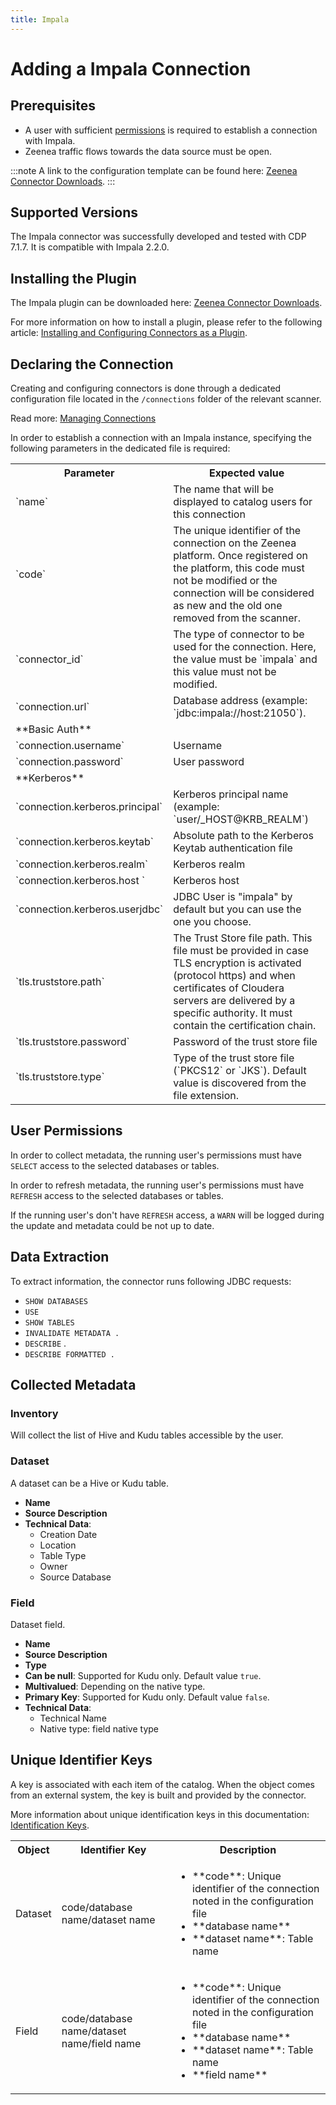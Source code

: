 ```yaml
---
title: Impala  
---
```


# Adding a Impala  Connection

## Prerequisites

* A user with sufficient [permissions](#user-permissions) is required to establish a connection with Impala.
* Zeenea traffic flows towards the data source must be open.  

:::note
A link to the configuration template can be found here: [Zeenea Connector Downloads](./zeenea-connectors-list.md).
:::

## Supported Versions

The Impala connector was successfully developed and tested with CDP 7.1.7. It is compatible with Impala 2.2.0. 

## Installing the Plugin

The Impala plugin can be downloaded here: [Zeenea Connector Downloads](./zeenea-connectors-list.md).

For more information on how to install a plugin, please refer to the following article: [Installing and Configuring Connectors as a Plugin](./zeenea-connectors-install-as-plugin.md).

## Declaring the Connection

Creating and configuring connectors is done through a dedicated configuration file located in the `/connections` folder of the relevant scanner.

Read more: [Managing Connections](./zeenea-managing-connections.md)
 
In order to establish a connection with an Impala instance, specifying the following parameters in the dedicated file is required:

<table>
  <tr>
    <th>Parameter</th>
    <th>Expected value</th>
  </tr>
  <tr>
    <td>`name`</td>
    <td>The name that will be displayed to catalog users for this connection</td>
  </tr>
  <tr>
    <td>`code`</td>
    <td>The unique identifier of the connection on the Zeenea platform. Once registered on the platform, this code must not be modified or the connection will be considered as new and the old one removed from the scanner.</td>
  </tr>
  <tr>
    <td>`connector_id`</td>
    <td>The type of connector to be used for the connection. Here, the value must be `impala` and this value must not be modified.</td>
  </tr>
  <tr>
    <td>`connection.url`</td>
    <td>Database address (example: `jdbc:impala://host:21050`).</td>
  </tr>
  <tr>
    <td colspan="2"> **Basic Auth**</td>
  </tr>
  <tr>
    <td>`connection.username`</td>
    <td>Username</td>
  </tr>
  <tr>
    <td>`connection.password`</td>
    <td>User password</td>
  </tr>
  <tr>
    <td colspan="2">**Kerberos**</td>
  </tr>
  <tr>
    <td>`connection.kerberos.principal`</td>
    <td>Kerberos principal name (example: `user/_HOST@KRB_REALM`)</td>
  </tr>
  <tr>
    <td>`connection.kerberos.keytab`</td>
    <td>Absolute path to the Kerberos Keytab authentication file</td>
  </tr>
  <tr>
    <td>`connection.kerberos.realm`</td>
    <td>Kerberos realm</td>
  </tr>
  <tr>
    <td>`connection.kerberos.host	`</td>
    <td>Kerberos host</td>
  </tr>
  <tr>
    <td>`connection.kerberos.userjdbc`</td>
    <td>JDBC User is "impala" by default but you can use the one you choose.</td>
  </tr>
  <tr>
    <td>`tls.truststore.path`</td>
    <td>The Trust Store file path. This file must be provided in case TLS encryption is activated (protocol https) and when certificates of Cloudera servers are delivered by a specific authority. It must contain the certification chain.</td>
  </tr>
  <tr>
    <td>`tls.truststore.password`</td>
    <td>Password of the trust store file</td>
  </tr>
  <tr>
    <td>`tls.truststore.type`</td>
    <td>Type of the trust store file (`PKCS12` or `JKS`). Default value is discovered from the file extension.</td>
  </tr>
</table>

## User Permissions

In order to collect metadata, the running user's permissions must have `SELECT` access to the selected databases or tables.

In order to refresh metadata, the running user's permissions must have `REFRESH` access to the selected databases or tables.

If the running user's don't have `REFRESH` access, a `WARN` will be logged during the update and metadata could be not up to date.

## Data Extraction

To extract information, the connector runs following JDBC requests:

* `SHOW DATABASES`
* `USE`
* `SHOW TABLES`
* `INVALIDATE METADATA .`
* `DESCRIBE` .
* `DESCRIBE FORMATTED .`

## Collected Metadata

### Inventory

Will collect the list of Hive and Kudu tables accessible by the user.  

### Dataset

A dataset can be a Hive or Kudu table. 

* **Name**
* **Source Description**
* **Technical Data**:
  * Creation Date
  * Location
  * Table Type
  * Owner
  * Source Database

### Field

Dataset field. 

* **Name**
* **Source Description**
* **Type**
* **Can be null**: Supported for Kudu only. Default value `true`.
* **Multivalued**: Depending on the native type.
* **Primary Key**: Supported for Kudu only. Default value `false`.
* **Technical Data**:
  * Technical Name
  * Native type: field native type

## Unique Identifier Keys

A key is associated with each item of the catalog. When the object comes from an external system, the key is built and provided by the connector.

More information about unique identification keys in this documentation: [Identification Keys](./zeenea-identification-keys.md).
 
<table>
  <tr><th>Object</th><th>Identifier Key</th><th>Description</th></tr>
  <tr>
    <td>Dataset</td>
    <td>code/database name/dataset name</td>
    <td>
      <ul>
        <li>**code**:  Unique identifier of the connection noted in the configuration file</li>
        <li>**database name**</li>
        <li>**dataset name**: Table name</li>
      </ul>
    </td>
  </tr>
  <tr>
    <td>Field</td>
    <td>code/database name/dataset name/field name</td>
    <td>
      <ul>
        <li>**code**:  Unique identifier of the connection noted in the configuration file</li>
        <li>**database name**</li>
        <li>**dataset name**: Table name</li>
        <li>**field name**</li>
      </ul>
    </td>
  </tr>
</table>
